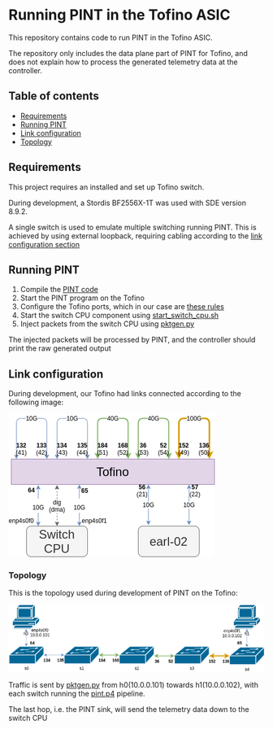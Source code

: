 # Running PINT in the Tofino ASIC
This repository contains code to run PINT in the Tofino ASIC.

The repository only includes the data plane part of PINT for Tofino, and does not explain how to process the generated telemetry data at the controller.

## Table of contents
* [Requirements](#requirements)
* [Running PINT](#running-pint)
* [Link configuration](#link-configuration)
* [Topology](#topology)


## Requirements
This project requires an installed and set up Tofino switch.

During development, a Stordis BF2556X-1T was used with SDE version 8.9.2.

A single switch is used to emulate multiple switching running PINT.
This is achieved by using external loopback, requiring cabling according to the [link configuration section](#link-configuration)

## Running PINT
1. Compile the [PINT code](p4src/pint.p4)
2. Start the PINT program on the Tofino
3. Configure the Tofino ports, which in our case are [these rules](port_config.txt)
4. Start the switch CPU component using [start_switch_cpu.sh](start_switch_cpu.sh)
5. Inject packets from the switch CPU using [pktgen.py](pktgen.py)

The injected packets will be processed by PINT, and the controller should print the raw generated output

## Link configuration
During development, our Tofino had links connected according to the following image:

![Tofino link configuration](tofino_current_links.png?raw=true "Tofino link configuration")

### Topology
This is the topology used during development of PINT on the Tofino:

![Tofino current topology](tofino_current_topology.png?raw=true "Tofino current topology")

Traffic is sent by [pktgen.py](pktgen.py) from h0(10.0.0.101) towards h1(10.0.0.102), with each switch running the [pint.p4](p4src/pint.p4) pipeline.

The last hop, i.e. the PINT sink, will send the telemetry data down to the switch CPU
